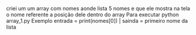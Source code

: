criei um um array com nomes aonde lista 5 nomes e que ele mostra na tela o nome referente a posição dele dentro do array
Para executar
python array_1.py
Exemplo
entrada = print(nomes[0]) | sainda = primeiro nome da lista
